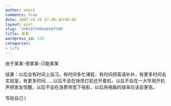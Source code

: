 ```yaml
---
author: amosk
comments: true
date: 2007-10-28 07:40:36+00:00
layout: post
slug: '%e6%9f%90%e6%9f%90'
title: 某某
wordpress_id: 133
categories:
- Life
---
```


由于某某-很某某-只能某某

结果：以后会有时间上自习，有时间多忙课程，有时间把英语补补，有更多时间去实验室，有更多时间……以后不会在快熄灯前还开着机，以后不会在一大早用开机声把舍友惊醒，以后不会在浪费带宽下电影，以后用电脑的效率应该会更高。

写给自己:)
